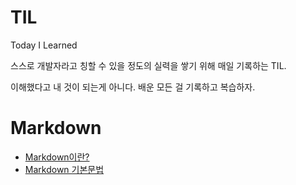 # TIL
Today I Learned

스스로 개발자라고 칭할 수 있을 정도의 실력을 쌓기 위해 매일 기록하는 TIL.

이해했다고 내 것이 되는게 아니다. 배운 모든 걸 기록하고 복습하자.

# Markdown

- [Markdown이란?](Markdown/Markdown이란?)
- [Markdown 기본문법](Markdown/Markdown%20기본문법.md)
